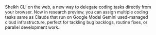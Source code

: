 Sheikh CLI on the web, a new way to delegate coding tasks directly from your browser. Now in research preview, you can assign multiple coding tasks same as  Claude that run on Google Model Gemini used-managed cloud infrastructure, perfect for tackling bug backlogs, routine fixes, or parallel development work.
